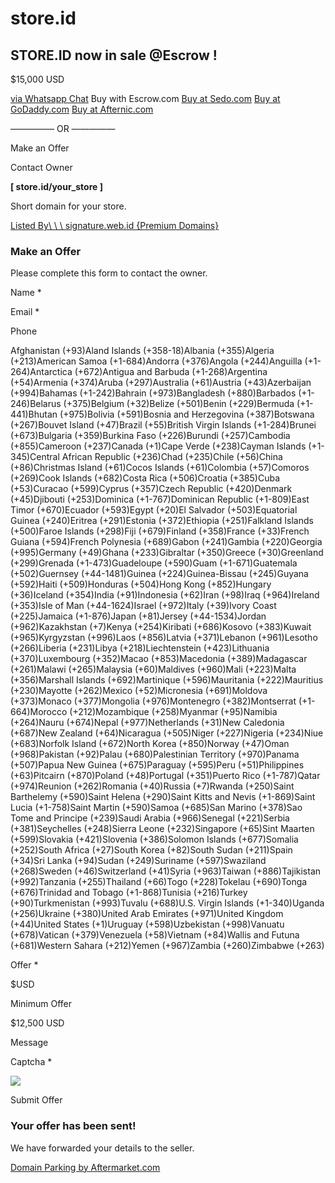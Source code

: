 # store.id

## STORE.ID now in sale @Escrow !

$15,000 USD

[via Whatsapp Chat](https://signature.web.id/domains/?domain=store.id)
Buy with Escrow.com
[Buy at Sedo.com](https://sedo.com/search/details/?domain=store.id) [Buy at GoDaddy.com](https://www.godaddy.com/forsale/store.id) [Buy at Afternic.com](https://www.afternic.com/domain/store.id)

————— OR —————

Make an Offer

Contact Owner

**\[ store.id/your\_store \]**

Short domain for your store.


[Listed By\\
\\
\\
signature.web.id {Premium Domains}](https://aftermarket.com/seller/akdomain)

### Make an Offer

Please complete this form to contact the owner.

Name \*

Email \*

Phone

Afghanistan (+93)Aland Islands (+358-18)Albania (+355)Algeria (+213)American Samoa (+1-684)Andorra (+376)Angola (+244)Anguilla (+1-264)Antarctica (+672)Antigua and Barbuda (+1-268)Argentina (+54)Armenia (+374)Aruba (+297)Australia (+61)Austria (+43)Azerbaijan (+994)Bahamas (+1-242)Bahrain (+973)Bangladesh (+880)Barbados (+1-246)Belarus (+375)Belgium (+32)Belize (+501)Benin (+229)Bermuda (+1-441)Bhutan (+975)Bolivia (+591)Bosnia and Herzegovina (+387)Botswana (+267)Bouvet Island (+47)Brazil (+55)British Virgin Islands (+1-284)Brunei (+673)Bulgaria (+359)Burkina Faso (+226)Burundi (+257)Cambodia (+855)Cameroon (+237)Canada (+1)Cape Verde (+238)Cayman Islands (+1-345)Central African Republic (+236)Chad (+235)Chile (+56)China (+86)Christmas Island (+61)Cocos Islands (+61)Colombia (+57)Comoros (+269)Cook Islands (+682)Costa Rica (+506)Croatia (+385)Cuba (+53)Curacao (+599)Cyprus (+357)Czech Republic (+420)Denmark (+45)Djibouti (+253)Dominica (+1-767)Dominican Republic (+1-809)East Timor (+670)Ecuador (+593)Egypt (+20)El Salvador (+503)Equatorial Guinea (+240)Eritrea (+291)Estonia (+372)Ethiopia (+251)Falkland Islands (+500)Faroe Islands (+298)Fiji (+679)Finland (+358)France (+33)French Guiana (+594)French Polynesia (+689)Gabon (+241)Gambia (+220)Georgia (+995)Germany (+49)Ghana (+233)Gibraltar (+350)Greece (+30)Greenland (+299)Grenada (+1-473)Guadeloupe (+590)Guam (+1-671)Guatemala (+502)Guernsey (+44-1481)Guinea (+224)Guinea-Bissau (+245)Guyana (+592)Haiti (+509)Honduras (+504)Hong Kong (+852)Hungary (+36)Iceland (+354)India (+91)Indonesia (+62)Iran (+98)Iraq (+964)Ireland (+353)Isle of Man (+44-1624)Israel (+972)Italy (+39)Ivory Coast (+225)Jamaica (+1-876)Japan (+81)Jersey (+44-1534)Jordan (+962)Kazakhstan (+7)Kenya (+254)Kiribati (+686)Kosovo (+383)Kuwait (+965)Kyrgyzstan (+996)Laos (+856)Latvia (+371)Lebanon (+961)Lesotho (+266)Liberia (+231)Libya (+218)Liechtenstein (+423)Lithuania (+370)Luxembourg (+352)Macao (+853)Macedonia (+389)Madagascar (+261)Malawi (+265)Malaysia (+60)Maldives (+960)Mali (+223)Malta (+356)Marshall Islands (+692)Martinique (+596)Mauritania (+222)Mauritius (+230)Mayotte (+262)Mexico (+52)Micronesia (+691)Moldova (+373)Monaco (+377)Mongolia (+976)Montenegro (+382)Montserrat (+1-664)Morocco (+212)Mozambique (+258)Myanmar (+95)Namibia (+264)Nauru (+674)Nepal (+977)Netherlands (+31)New Caledonia (+687)New Zealand (+64)Nicaragua (+505)Niger (+227)Nigeria (+234)Niue (+683)Norfolk Island (+672)North Korea (+850)Norway (+47)Oman (+968)Pakistan (+92)Palau (+680)Palestinian Territory (+970)Panama (+507)Papua New Guinea (+675)Paraguay (+595)Peru (+51)Philippines (+63)Pitcairn (+870)Poland (+48)Portugal (+351)Puerto Rico (+1-787)Qatar (+974)Reunion (+262)Romania (+40)Russia (+7)Rwanda (+250)Saint Barthelemy (+590)Saint Helena (+290)Saint Kitts and Nevis (+1-869)Saint Lucia (+1-758)Saint Martin (+590)Samoa (+685)San Marino (+378)Sao Tome and Principe (+239)Saudi Arabia (+966)Senegal (+221)Serbia (+381)Seychelles (+248)Sierra Leone (+232)Singapore (+65)Sint Maarten (+599)Slovakia (+421)Slovenia (+386)Solomon Islands (+677)Somalia (+252)South Africa (+27)South Korea (+82)South Sudan (+211)Spain (+34)Sri Lanka (+94)Sudan (+249)Suriname (+597)Swaziland (+268)Sweden (+46)Switzerland (+41)Syria (+963)Taiwan (+886)Tajikistan (+992)Tanzania (+255)Thailand (+66)Togo (+228)Tokelau (+690)Tonga (+676)Trinidad and Tobago (+1-868)Tunisia (+216)Turkey (+90)Turkmenistan (+993)Tuvalu (+688)U.S. Virgin Islands (+1-340)Uganda (+256)Ukraine (+380)United Arab Emirates (+971)United Kingdom (+44)United States (+1)Uruguay (+598)Uzbekistan (+998)Vanuatu (+678)Vatican (+379)Venezuela (+58)Vietnam (+84)Wallis and Futuna (+681)Western Sahara (+212)Yemen (+967)Zambia (+260)Zimbabwe (+263)

Offer \*

$USD

Minimum Offer

$12,500 USD

Message

Captcha \*

![](<Base64-Image-Removed>)

Submit Offer

### Your offer has been sent!

We have forwarded your details to the seller.

[Domain Parking by Aftermarket.com](https://aftermarket.com/ "Domain Parking by Aftermarket.com")